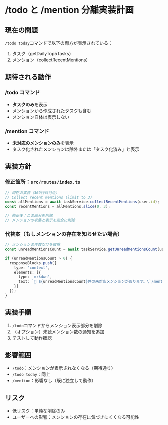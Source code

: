 # /todo と /mention 分離実装計画

## 現在の問題

`/todo today`コマンドで以下の両方が表示されている：
1. タスク（getDailyTop5Tasks）
2. メンション（collectRecentMentions）

## 期待される動作

### /todo コマンド
- **タスクのみ**を表示
- メンションから作成されたタスクも含む
- メンション自体は表示しない

### /mention コマンド
- **未対応のメンションのみ**を表示
- タスク化されたメンションは除外または「タスク化済み」と表示

## 実装方針

### 修正箇所：`src/routes/index.ts`

```typescript
// 現在の実装（369行目付近）
// Collect recent mentions (limit to 3)
const allMentions = await taskService.collectRecentMentions(user.id);
const recentMentions = allMentions.slice(0, 3);

// 修正後：この部分を削除
// メンションの収集と表示を完全に削除
```

### 代替案（もしメンションの存在を知らせたい場合）

```typescript
// メンションの件数だけを取得
const unreadMentionsCount = await taskService.getUnreadMentionsCount(user.id);

if (unreadMentionsCount > 0) {
  responseBlocks.push({
    type: 'context',
    elements: [{
      type: 'mrkdwn',
      text: `💬 ${unreadMentionsCount}件の未対応メンションがあります。\`/mention\`で確認してください。`
    }]
  });
}
```

## 実装手順

1. `/todo`コマンドからメンション表示部分を削除
2. （オプション）未読メンション数の通知を追加
3. テストして動作確認

## 影響範囲

- `/todo`：メンションが表示されなくなる（期待通り）
- `/todo today`：同上
- `/mention`：影響なし（既に独立して動作）

## リスク

- 低リスク：単純な削除のみ
- ユーザーへの影響：メンションの存在に気づきにくくなる可能性